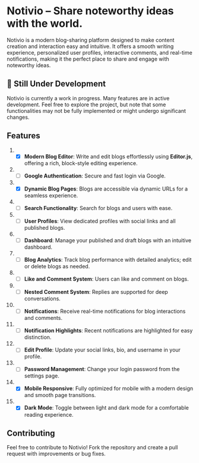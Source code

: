 # Notivio – Share noteworthy ideas with the world.

Notivio is a modern blog-sharing platform designed to make content creation and interaction easy and intuitive. It offers a smooth writing experience, personalized user profiles, interactive comments, and real-time notifications, making it the perfect place to share and engage with noteworthy ideas.

## 🚧 Still Under Development

Notivio is currently a work in progress. Many features are in active development. Feel free to explore the project, but note that some functionalities may not be fully implemented or might undergo significant changes.

## Features

1. - [x] **Modern Blog Editor**: Write and edit blogs effortlessly using **Editor.js**, offering a rich, block-style editing experience.
2. - [ ] **Google Authentication**: Secure and fast login via Google.
3. - [x] **Dynamic Blog Pages**: Blogs are accessible via dynamic URLs for a seamless experience.
4. - [ ] **Search Functionality**: Search for blogs and users with ease.
5. - [ ] **User Profiles**: View dedicated profiles with social links and all published blogs.
6. - [ ] **Dashboard**: Manage your published and draft blogs with an intuitive dashboard.
7. - [ ] **Blog Analytics**: Track blog performance with detailed analytics; edit or delete blogs as needed.
8. - [ ] **Like and Comment System**: Users can like and comment on blogs.
9. - [ ] **Nested Comment System**: Replies are supported for deep conversations.
10. - [ ] **Notifications**: Receive real-time notifications for blog interactions and comments.
11. - [ ] **Notification Highlights**: Recent notifications are highlighted for easy distinction.
12. - [ ] **Edit Profile**: Update your social links, bio, and username in your profile.
13. - [ ] **Password Management**: Change your login password from the settings page.
14. - [x] **Mobile Responsive**: Fully optimized for mobile with a modern design and smooth page transitions.
15. - [x] **Dark Mode**: Toggle between light and dark mode for a comfortable reading experience.

## Contributing

Feel free to contribute to Notivio! Fork the repository and create a pull request with improvements or bug fixes.
